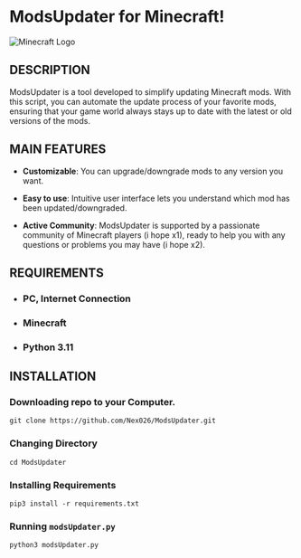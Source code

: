 # <span color=green>ModsUpdater for Minecraft!</span>

![Minecraft Logo](https://i.imgur.com/pjtn1Dm.jpg)

## <span color=green>DESCRIPTION</span>

ModsUpdater is a tool developed to simplify updating Minecraft mods. With this script, you can automate the update process of your favorite mods, ensuring that your game world always stays up to date with the latest or old versions of the mods.

## <span color=green>MAIN FEATURES</span>

- **Customizable**: You can upgrade/downgrade mods to any version you want.

- **Easy to use**: Intuitive user interface lets you understand which mod has been updated/downgraded.

- **Active Community**: ModsUpdater is supported by a passionate community of Minecraft players (i hope x1), ready to help you with any questions or problems you may have (i hope x2).

## <span color=green>REQUIREMENTS</span>
- ### PC, Internet Connection
- ### Minecraft
- ### Python 3.11

## <span color=green>INSTALLATION</span>

### Downloading repo to your Computer.

```shell
git clone https://github.com/Nex026/ModsUpdater.git
```

### Changing Directory

```shell
cd ModsUpdater
```

### Installing Requirements

```shell
pip3 install -r requirements.txt
```

### Running `modsUpdater.py`

```shell
python3 modsUpdater.py
```
